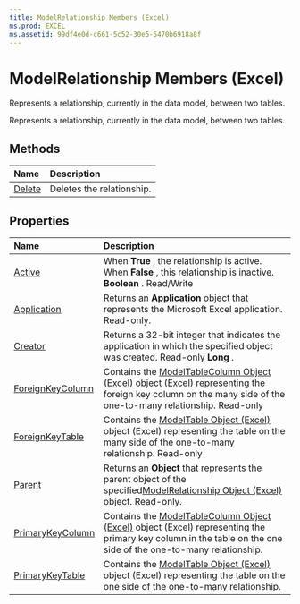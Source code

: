 ```yaml
---
title: ModelRelationship Members (Excel)
ms.prod: EXCEL
ms.assetid: 99df4e0d-c661-5c52-30e5-5470b6918a8f
---
```



# ModelRelationship Members (Excel)
Represents a relationship, currently in the data model, between two tables.

Represents a relationship, currently in the data model, between two tables.


## Methods



|**Name**|**Description**|
|:-----|:-----|
|[Delete](modelrelationship-delete-method-excel.md)|Deletes the relationship.|

## Properties



|**Name**|**Description**|
|:-----|:-----|
|[Active](modelrelationship-active-property-excel.md)|When  **True** , the relationship is active. When **False** , this relationship is inactive. **Boolean** . Read/Write|
|[Application](modelrelationship-application-property-excel.md)|Returns an  **[Application](application-object-excel.md)** object that represents the Microsoft Excel application. Read-only.|
|[Creator](modelrelationship-creator-property-excel.md)|Returns a 32-bit integer that indicates the application in which the specified object was created. Read-only  **Long** .|
|[ForeignKeyColumn](modelrelationship-foreignkeycolumn-property-excel.md)|Contains the [ModelTableColumn Object (Excel)](modeltablecolumn-object-excel.md) object (Excel) representing the foreign key column on the many side of the one-to-many relationship. Read-only|
|[ForeignKeyTable](modelrelationship-foreignkeytable-property-excel.md)|Contains the [ModelTable Object (Excel)](modeltable-object-excel.md) object (Excel) representing the table on the many side of the one-to-many relationship. Read-only|
|[Parent](modelrelationship-parent-property-excel.md)|Returns an  **Object** that represents the parent object of the specified[ModelRelationship Object (Excel)](modelrelationship-object-excel.md) object. Read-only.|
|[PrimaryKeyColumn](modelrelationship-primarykeycolumn-property-excel.md)|Contains the [ModelTableColumn Object (Excel)](modeltablecolumn-object-excel.md) object (Excel) representing the primary key column in the table on the one side of the one-to-many relationship.|
|[PrimaryKeyTable](modelrelationship-primarykeytable-property-excel.md)|Contains the [ModelTable Object (Excel)](modeltable-object-excel.md) object (Excel) representing the table on the one side of the one-to-many relationship.|

